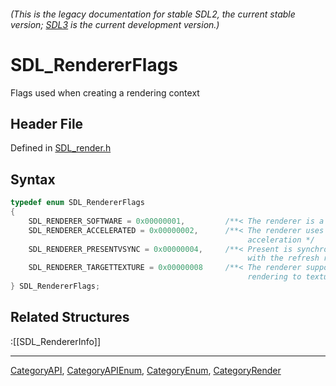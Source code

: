 ###### (This is the legacy documentation for stable SDL2, the current stable version; [SDL3](https://wiki.libsdl.org/SDL3/) is the current development version.)
# SDL_RendererFlags

Flags used when creating a rendering context

## Header File

Defined in [SDL_render.h](https://github.com/libsdl-org/SDL/blob/SDL2/include/SDL_render.h)

## Syntax

```c
typedef enum SDL_RendererFlags
{
    SDL_RENDERER_SOFTWARE = 0x00000001,         /**< The renderer is a software fallback */
    SDL_RENDERER_ACCELERATED = 0x00000002,      /**< The renderer uses hardware
                                                     acceleration */
    SDL_RENDERER_PRESENTVSYNC = 0x00000004,     /**< Present is synchronized
                                                     with the refresh rate */
    SDL_RENDERER_TARGETTEXTURE = 0x00000008     /**< The renderer supports
                                                     rendering to texture */
} SDL_RendererFlags;
```

## Related Structures

:[[SDL_RendererInfo]]

----
[CategoryAPI](CategoryAPI), [CategoryAPIEnum](CategoryAPIEnum), [CategoryEnum](CategoryEnum), [CategoryRender](CategoryRender)


